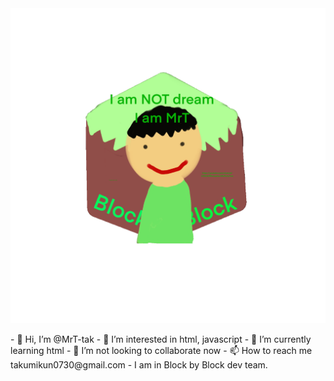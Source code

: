 <div class="center"><img src="img.gif"></div>
<p>
- 👋 Hi, I’m @MrT-tak
- 👀 I’m interested in html, javascript
- 🌱 I’m currently learning html
- 💞️ I’m not looking to collaborate now
- 📫 How to reach me takumikun0730@gmail.com
- I am in Block by Block dev team.
</p>
<!---
MrT-tak/MrT-tak is a ✨ special ✨ repository because its `README.md` (this file) appears on your GitHub profile.
You can click the Preview link to take a look at your changes.
--->
